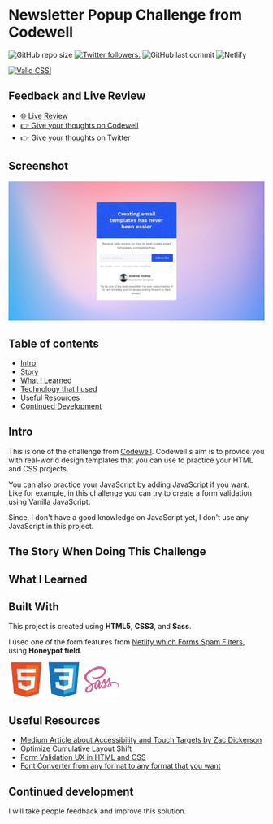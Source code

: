 # Newsletter Popup Challenge from Codewell

<p align="left">
  <img alt="GitHub repo size" src="https://img.shields.io/github/repo-size/vanzasetia/newsletter-popup-page?style=for-the-badge&logo=github">
  <a href="https://twitter.com/vanzasetia" target="_blank"><img src="https://img.shields.io/twitter/follow/vanzasetia?logo=twitter&style=for-the-badge" alt="Twitter followers." /></a>
  <img alt="GitHub last commit" src="https://img.shields.io/github/last-commit/vanzasetia/newsletter-popup-page?style=for-the-badge&logo=git">
  <img alt="Netlify" src="https://img.shields.io/netlify/?style=for-the-badge&logo=netlify">
</p>
<p>
  <a href="http://jigsaw.w3.org/css-validator/check/referer">
    <img style="border:0;width:88px;height:31px"
        src="http://jigsaw.w3.org/css-validator/images/vcss-blue"
        alt="Valid CSS!" />
    </a>
</p>

## Feedback and Live Review
* [🌐 Live Review](https://vanzanewsletter.netlify.app/)
* [👉 Give your thoughts on Codewell]()
* [👉 Give your thoughts on Twitter]()

## Screenshot
![Desktop preview](./screenshots/desktop.jpg)

## Table of contents
- [Intro](#intro)
- [Story](#the-story-when-doing-this-challenge)
- [What I Learned](#what-i-learned)
- [Technology that I used](#built-with)
- [Useful Resources](#useful-resources)
- [Continued Development](#continued-development)

## Intro
This is one of the challenge from [Codewell](https://www.codewell.cc). Codewell's aim is to provide you with real-world design templates that you can use to practice your HTML and CSS projects.

You can also practice your JavaScript by adding JavaScript if you want. Like for example, in this challenge you can try to create a form validation using Vanilla JavaScript.

Since, I don't have a good knowledge on JavaScript yet, I don't use any JavaScript in this project.

## The Story When Doing This Challenge

## What I Learned


## Built With
This project is created using **HTML5**, **CSS3**, and **Sass**. 

I used one of the form features from [Netlify which Forms Spam Filters](https://docs.netlify.com/forms/spam-filters/), using **Honeypot field**.

<p align="left">
  <img src="https://raw.githubusercontent.com/devicons/devicon/master/icons/html5/html5-original.svg" alt="" width="auto" height="70px">
  <img src="https://raw.githubusercontent.com/devicons/devicon/master/icons/css3/css3-original.svg" alt="" width="auto" height="70px">
  <img src="https://raw.githubusercontent.com/devicons/devicon/master/icons/sass/sass-original.svg" alt="" width="auto" height="70px">
</p>

## Useful Resources
* [Medium Article about Accessibility and Touch Targets by Zac Dickerson](https://medium.com/@zacdicko/size-matters-accessibility-and-touch-targets-56e942adc0cc)
* [Optimize Cumulative Layout Shift](https://web.dev/optimize-cls/)
* [Form Validation UX in HTML and CSS](https://css-tricks.com/form-validation-ux-html-css/)
* [Font Converter from any format to any format that you want](https://www.fontconverter.io/en)

## Continued development
I will take people feedback and improve this solution.